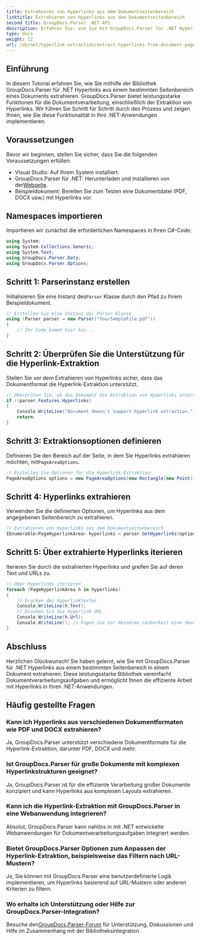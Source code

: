 ```yaml
---
title: Extrahieren von Hyperlinks aus dem Dokumentseitenbereich
linktitle: Extrahieren von Hyperlinks aus dem Dokumentseitenbereich
second_title: GroupDocs.Parser .NET API
description: Erfahren Sie, wie Sie mit GroupDocs.Parser für .NET Hyperlinks aus bestimmten Dokumentbereichen extrahieren. Erweitern Sie Ihre Dokumentverarbeitungsfunktionen.
type: docs
weight: 12
url: /de/net/hyperlink-extraction/extract-hyperlinks-from-document-page-area/
---
```

## Einführung
In diesem Tutorial erfahren Sie, wie Sie mithilfe der Bibliothek GroupDocs.Parser für .NET Hyperlinks aus einem bestimmten Seitenbereich eines Dokuments extrahieren. GroupDocs.Parser bietet leistungsstarke Funktionen für die Dokumentverarbeitung, einschließlich der Extraktion von Hyperlinks. Wir führen Sie Schritt für Schritt durch den Prozess und zeigen Ihnen, wie Sie diese Funktionalität in Ihre .NET-Anwendungen implementieren.
## Voraussetzungen
Bevor wir beginnen, stellen Sie sicher, dass Sie die folgenden Voraussetzungen erfüllen:
- Visual Studio: Auf Ihrem System installiert.
- GroupDocs.Parser für .NET: Herunterladen und installieren von der[Webseite](https://releases.groupdocs.com/parser/net/).
- Beispieldokument: Bereiten Sie zum Testen eine Dokumentdatei (PDF, DOCX usw.) mit Hyperlinks vor.

## Namespaces importieren
Importieren wir zunächst die erforderlichen Namespaces in Ihren C#-Code:
```csharp
using System;
using System.Collections.Generic;
using System.Text;
using GroupDocs.Parser.Data;
using GroupDocs.Parser.Options;
```
## Schritt 1: Parserinstanz erstellen
 Initialisieren Sie eine Instanz des`Parser` Klasse durch den Pfad zu Ihrem Beispieldokument.
```csharp
// Erstellen Sie eine Instanz der Parser-Klasse
using (Parser parser = new Parser("YourSampleFile.pdf"))
{
    // Ihr Code kommt hier hin...
}
```
## Schritt 2: Überprüfen Sie die Unterstützung für die Hyperlink-Extraktion
Stellen Sie vor dem Extrahieren von Hyperlinks sicher, dass das Dokumentformat die Hyperlink-Extraktion unterstützt.
```csharp
// Überprüfen Sie, ob das Dokument die Extraktion von Hyperlinks unterstützt
if (!parser.Features.Hyperlinks)
{
    Console.WriteLine("Document doesn't support hyperlink extraction.");
    return;
}
```
## Schritt 3: Extraktionsoptionen definieren
 Definieren Sie den Bereich auf der Seite, in dem Sie Hyperlinks extrahieren möchten, mit`PageAreaOptions`.
```csharp
// Erstellen Sie Optionen für die Hyperlink-Extraktion
PageAreaOptions options = new PageAreaOptions(new Rectangle(new Point(380, 90), new Size(150, 50)));
```
## Schritt 4: Hyperlinks extrahieren
Verwenden Sie die definierten Optionen, um Hyperlinks aus dem angegebenen Seitenbereich zu extrahieren.
```csharp
// Extrahieren von Hyperlinks aus dem Dokumentseitenbereich
IEnumerable<PageHyperlinkArea> hyperlinks = parser.GetHyperlinks(options);
```
## Schritt 5: Über extrahierte Hyperlinks iterieren
Iterieren Sie durch die extrahierten Hyperlinks und greifen Sie auf deren Text und URLs zu.
```csharp
// Über Hyperlinks iterieren
foreach (PageHyperlinkArea h in hyperlinks)
{
    // Drucken des Hyperlinktextes
    Console.WriteLine(h.Text);
    // Drucken Sie die Hyperlink-URL
    Console.WriteLine(h.Url);
    Console.WriteLine(); // Fügen Sie zur besseren Lesbarkeit eine neue Zeile hinzu
}
```

## Abschluss
Herzlichen Glückwunsch! Sie haben gelernt, wie Sie mit GroupDocs.Parser für .NET Hyperlinks aus einem bestimmten Seitenbereich in einem Dokument extrahieren. Diese leistungsstarke Bibliothek vereinfacht Dokumentverarbeitungsaufgaben und ermöglicht Ihnen die effiziente Arbeit mit Hyperlinks in Ihren .NET-Anwendungen.

## Häufig gestellte Fragen
### Kann ich Hyperlinks aus verschiedenen Dokumentformaten wie PDF und DOCX extrahieren?
Ja, GroupDocs.Parser unterstützt verschiedene Dokumentformate für die Hyperlink-Extraktion, darunter PDF, DOCX und mehr.
### Ist GroupDocs.Parser für große Dokumente mit komplexen Hyperlinkstrukturen geeignet?
Ja, GroupDocs.Parser ist für die effiziente Verarbeitung großer Dokumente konzipiert und kann Hyperlinks aus komplexen Layouts extrahieren.
### Kann ich die Hyperlink-Extraktion mit GroupDocs.Parser in eine Webanwendung integrieren?
Absolut, GroupDocs.Parser kann nahtlos in mit .NET entwickelte Webanwendungen für Dokumentverarbeitungsaufgaben integriert werden.
### Bietet GroupDocs.Parser Optionen zum Anpassen der Hyperlink-Extraktion, beispielsweise das Filtern nach URL-Mustern?
Ja, Sie können mit GroupDocs.Parser eine benutzerdefinierte Logik implementieren, um Hyperlinks basierend auf URL-Mustern oder anderen Kriterien zu filtern.
### Wo erhalte ich Unterstützung oder Hilfe zur GroupDocs.Parser-Integration?
 Besuche den[GroupDocs.Parser-Forum](https://forum.groupdocs.com/c/parser/17) für Unterstützung, Diskussionen und Hilfe im Zusammenhang mit der Bibliotheksintegration.